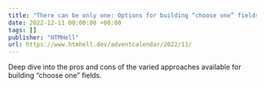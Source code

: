 ```yaml
---
title: "There can be only one: Options for building “choose one” fields"
date: 2022-12-11 00:00:00 +00:00
tags: []
publisher: "HTMHell"
url: https://www.htmhell.dev/adventcalendar/2022/11/
---
```


Deep dive into the pros and cons of the varied approaches available for building “choose one” fields.
